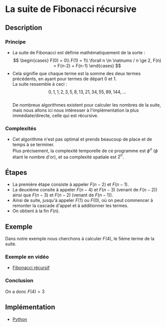 # La suite de Fibonacci récursive

## Description

### Principe

* La suite de Fibonacci est définie mathématiquement de la sorte :
$$
\begin{cases}
F(0) = 0\\
F(1) = 1\\
\forall n \in \natnums / n \ge 2, F(n) = F(n-2) + F(n-1)
\end{cases}
$$
* Cela signifie que chaque terme est la somme des deux termes précédents, en ayant pour termes de départ 0 et 1.  
La suite ressemble à ceci :
$$0, 1, 1, 2, 3, 5, 8, 13, 21, 34, 55, 89, 144, \ldots$$
\
De nombreux algorithmes existent pour calculer les nombres de la suite, mais nous allons ici nous intéresser à l'implémentation la plus immédiate/directe, celle qui est récursive.

### Complexités

* Cet algorithme n'est pas optimal et prends beaucoup de place et de temps à se terminer.  
Plus précisement, la complexité temporelle de ce programme est $\phi^n$ ($\phi$ étant le nombre d'or), et sa complexité spatiale est $2^n$.

## Étapes

* La première étape consiste à appeler $F(n-2)$ et $F(n-1)$.
* La deuxième consite à appeler $F(n-4)$ et $F(n-3)$ (venant de $F(n-2)$) ainsi que $F(n-3)$ et $F(n-2)$ (venant de $F(n-1)$).
* Ainsi de suite, jusqu'à appeler $F(1)$ ou $F(0)$, où on peut commencer à remonter la cascade d'appel et à additionner les termes.
* On obtient à la fin $F(n)$.

## Exemple

Dans notre exemple nous cherchons à calculer $F(4)$, le 5ème terme de la suite.

### Exemple en vidéo

* [Fibonacci récursif](../Exemples/math/FibonacciRécursif.mp4)

### Conclusion

On a donc $F(4) = 3$

## Implémentation

* [Python](https://github.com/TheAlgorithms/Python/blob/master/maths/fibonacci_sequence_recursion.py)

